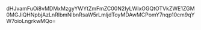 dHJvamFuOi8vMDMxMzgyYWYtZmFmZC00N2IyLWIxOGQtOTVkZWE1ZGM0MGJiQHNpbjAzLnRlbmNlbnRsaW5rLmljdToyMDAwMCPomY7nqp10cm9qYW7oioLngrkwMQo=